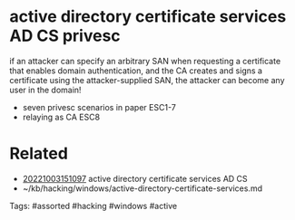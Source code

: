 # active directory certificate services AD CS privesc
if an attacker can specify an arbitrary SAN when requesting a certificate that enables domain authentication,
and the CA creates and signs a certificate using the attacker-supplied SAN, the attacker can become any user in the domain!
- seven privesc scenarios in paper ESC1-7
- relaying as CA ESC8

# Related
- [20221003151097](/zet/20221003151097/README.md) active directory certificate services AD CS
- ~/kb/hacking/windows/active-directory-certificate-services.md

Tags:
    #assorted #hacking #windows #active
